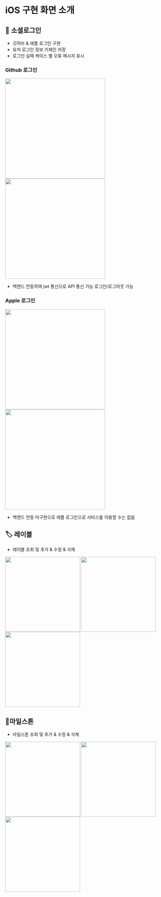 
# iOS 구현 화면 소개

## 🔐 소셜로그인
- 깃허브 & 애플 로그인 구현
- 유저 로그인 정보 키체인 저장
- 로그인 실패 케이스 별 오류 메시지 표시

### Github 로그인
<img src=https://user-images.githubusercontent.com/52390975/122518751-91f86880-d04c-11eb-917a-54d984abd848.gif width=320 align = left>
<img src=https://user-images.githubusercontent.com/52390975/122526241-0afbbe00-d055-11eb-9bd0-512f359a8c16.png width=320 align = center>

- 백엔드 연동하여 jwt 통신으로 API 통신 가능 로그인/로그아웃 가능


### Apple 로그인
<img src=https://user-images.githubusercontent.com/72188416/122516705-0e3d7c80-d04a-11eb-811e-77a3c14c8353.gif width=320 align = left>
<img src=https://user-images.githubusercontent.com/72188416/122525396-26b29480-d054-11eb-8229-3142ba72780a.png width=320 align = center>

- 백엔드 연동 미구현으로 애플 로그인으로 서비스를 이용할 수는 없음

## 🏷 레이블
- 레이블 조회 및 추가 & 수정 & 삭제

<img src=https://user-images.githubusercontent.com/72188416/122516925-55c40880-d04a-11eb-9c3f-d348b221e320.gif width=240 align = left>
<img src=https://user-images.githubusercontent.com/72188416/122518322-04b51400-d04c-11eb-8144-3a2cef69c563.gif width=240 align = left>
<img src=https://user-images.githubusercontent.com/72188416/122516942-5a88bc80-d04a-11eb-951b-9cbfed5ab552.gif width=240 align = center>


## 🗿마일스톤

- 마일스톤 조회 및 추가 & 수정 & 삭제

<img src=https://user-images.githubusercontent.com/52390975/122677172-2664f580-d21c-11eb-8c4a-e02b287c6ac8.gif width=240 align = left>
<img src=https://user-images.githubusercontent.com/52390975/122677277-a4c19780-d21c-11eb-822c-09cb7081d892.gif width=240 align = left>
<img src=https://user-images.githubusercontent.com/52390975/122677195-38df2f00-d21c-11eb-9c29-c603063ee1b2.gif width=240 align = left>


